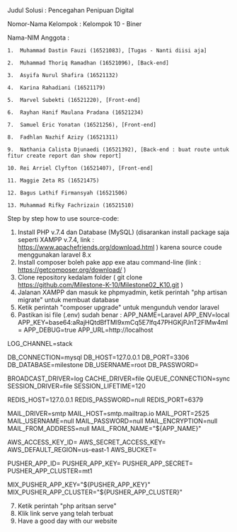 Judul Solusi : Pencegahan Penipuan Digital

Nomor-Nama Kelompok : Kelompok 10 - Biner

Nama-NIM Anggota :

    1.  Muhammad Dastin Fauzi (16521083), [Tugas - Nanti diisi aja]

    2.  Muhammad Thoriq Ramadhan (16521096), [Back-end]

    3.  Asyifa Nurul Shafira (16521132)

    4.  Karina Rahadiani (16521179)

    5.  Marvel Subekti (16521220), [Front-end]

    6.  Rayhan Hanif Maulana Pradana (16521234)

    7.  Samuel Eric Yonatan (16521256), [Front-end]

    8.  Fadhlan Nazhif Azizy (16521311)

    9.  Nathania Calista Djunaedi (16521392), [Back-end : buat route untuk fitur create report dan show report]

    10. Rei Arriel Clyfton (16521407), [Front-end]

    11. Maggie Zeta RS (16521475)

    12. Bagus Lathif Firmansyah (16521506)
    
    13. Muhammad Rifky Fachrizain (16521510)

Step by step how to use source-code:
1) Install PHP v.7.4 dan Database (MySQL) (disarankan install package saja seperti XAMPP v.7.4, link : https://www.apachefriends.org/download.html ) karena source coude menggunakan laravel 8.x
2) Install composer boleh pake app exe atau command-line (link : https://getcomposer.org/download/ )
3) Clone repository kedalam folder ( git clone https://github.com/Milestone-K-10/Milestone02_K10.git )
4) Jalanan XAMPP dan masuk ke phpmyadmin, ketik perintah "php artisan migrate" untuk membuat database
5) Ketik perintah "composer upgrade" untuk mengunduh vendor laravel
6) Pastikan isi file (.env) sudah benar :
APP_NAME=Laravel
APP_ENV=local
APP_KEY=base64:aRajHQtdBfTMl9xmCq5E7lfq47PHGKjPJnT2FlMw4mI=
APP_DEBUG=true
APP_URL=http://localhost

LOG_CHANNEL=stack

DB_CONNECTION=mysql
DB_HOST=127.0.0.1
DB_PORT=3306
DB_DATABASE=milestone
DB_USERNAME=root
DB_PASSWORD=

BROADCAST_DRIVER=log
CACHE_DRIVER=file
QUEUE_CONNECTION=sync
SESSION_DRIVER=file
SESSION_LIFETIME=120

REDIS_HOST=127.0.0.1
REDIS_PASSWORD=null
REDIS_PORT=6379

MAIL_DRIVER=smtp
MAIL_HOST=smtp.mailtrap.io
MAIL_PORT=2525
MAIL_USERNAME=null
MAIL_PASSWORD=null
MAIL_ENCRYPTION=null
MAIL_FROM_ADDRESS=null
MAIL_FROM_NAME="${APP_NAME}"

AWS_ACCESS_KEY_ID=
AWS_SECRET_ACCESS_KEY=
AWS_DEFAULT_REGION=us-east-1
AWS_BUCKET=

PUSHER_APP_ID=
PUSHER_APP_KEY=
PUSHER_APP_SECRET=
PUSHER_APP_CLUSTER=mt1

MIX_PUSHER_APP_KEY="${PUSHER_APP_KEY}"
MIX_PUSHER_APP_CLUSTER="${PUSHER_APP_CLUSTER}"

7) Ketik perintah "php aritsan serve"
8) Klik link serve yang telah terbuat
9) Have a good day with our website
